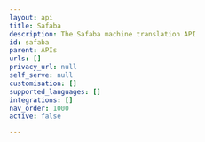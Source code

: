 ```yaml
---
layout: api
title: Safaba
description: The Safaba machine translation API
id: safaba
parent: APIs
urls: []
privacy_url: null
self_serve: null
customisation: []
supported_languages: []
integrations: []
nav_order: 1000
active: false

---
```


